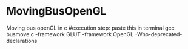 # MovingBusOpenGL
Moving bus openGL in c
#execution step:
paste this in terminal
gcc busmove.c -framework GLUT -framework OpenGL -Wno-deprecated-declarations
